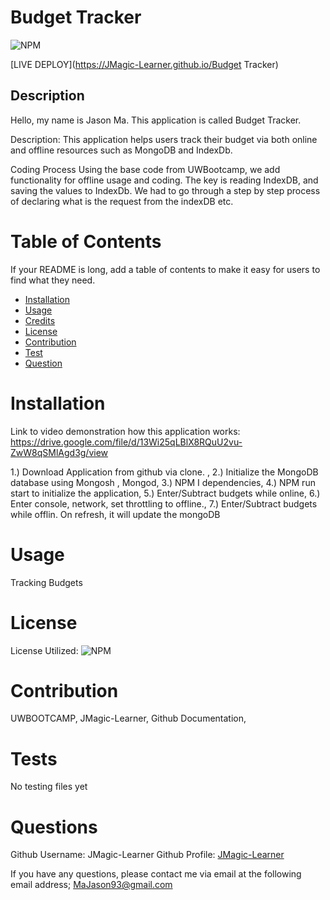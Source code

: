 # Budget Tracker
![NPM](https://img.shields.io/npm/l/inquirer)

[LIVE DEPLOY](https://JMagic-Learner.github.io/Budget Tracker)
## Description
Hello, my name is Jason Ma. This application is called Budget Tracker.
              
Description:
This application helps users track their budget via both online and offline resources such as MongoDB and IndexDb.             
          
Coding Process
Using the base code from UWBootcamp, we add functionality for offline usage and coding. The key is reading IndexDB, and saving the values to IndexDb. We had to go through a step by step process of declaring what is the request from the indexDB etc.
              
# Table of Contents 
If your README is long, add a table of contents to make it easy for users to find what they need.
- [Installation](##-Installation)
- [Usage](#Usage)
- [Credits](#Credits)
- [License](#license)
- [Contribution](#contribution)
- [Test](#test)
- [Question](#question)
              
# Installation

Link to video demonstration how this application works:
https://drive.google.com/file/d/13Wi25qLBlX8RQuU2vu-ZwW8qSMlAgd3g/view
              

1.) Download Application from github via clone. ,
2.) Initialize the MongoDB database using Mongosh , Mongod,
3.) NPM I dependencies,
4.) NPM run start to initialize the application,
5.) Enter/Subtract budgets while online,
6.) Enter console, network, set throttling to offline.,
7.) Enter/Subtract budgets while offlin. On refresh, it will update the mongoDB
             
                     
# Usage
              
Tracking Budgets
                                      
          
# License
            
License Utilized: 
![NPM](https://img.shields.io/npm/l/inquirer)
                      
                      
# Contribution
UWBOOTCAMP, JMagic-Learner, Github Documentation, 
              
# Tests
No testing files yet
              
# Questions
Github Username: JMagic-Learner
Github Profile: 
[JMagic-Learner](https://github.com/JMagic-Learner)
              
If you have any questions, please contact me via email at the following email address;
MaJason93@gmail.com

